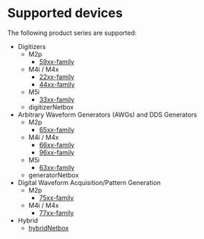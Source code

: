# Supported devices
The following product series are supported:
* Digitizers
  * M2p
    * [59xx-family](https://spectrum-instrumentation.com/products/families/59xx_index.php)
  * M4i / M4x
    * [22xx-family](https://spectrum-instrumentation.com/products/families/22xx_index.php)
    * [44xx-family](https://spectrum-instrumentation.com/products/families/44xx_index.php)
  * M5i
    * [33xx-family](https://spectrum-instrumentation.com/products/families/33xx_index.php)
  * digitizerNetbox
* Arbitrary Waveform Generators (AWGs) and DDS Generators
  * M2p
    * [65xx-family](https://spectrum-instrumentation.com/products/families/65xx_index.php)
  * M4i / M4x
    * [66xx-family](https://spectrum-instrumentation.com/products/families/66xx_index.php)
    * [96xx-family](https://spectrum-instrumentation.com/products/families/96xx_index.php)
  * M5i
    * [63xx-family](https://spectrum-instrumentation.com/products/families/63xx_index.php)
  * generatorNetbox
* Digital Waveform Acquisition/Pattern Generation 
  * M2p
    * [75xx-family](https://spectrum-instrumentation.com/products/families/75xx_index.php)
  * M4i / M4x
    * [77xx-family](https://spectrum-instrumentation.com/products/families/77xx_index.php)
* Hybrid
  * [hybridNetbox](https://spectrum-instrumentation.com/products/hybrid_digitizer_awg/index.php)
